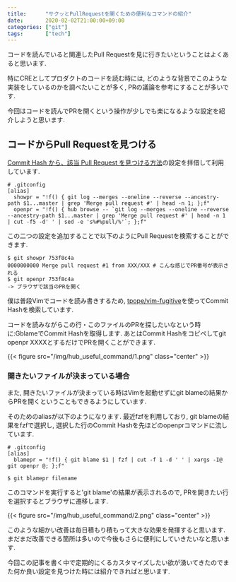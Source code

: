 ```yaml
---
title:      "サクッとPullRequestを開くための便利なコマンドの紹介"
date:       2020-02-02T21:00:00+09:00
categories: ["git"]
tags:       ["tech"]
---
```


コードを読んでいると関連したPull Requestを見に行きたいということはよくあると思います.

特にCREとしてプロダクトのコードを読む時には, どのような背景でこのような実装をしているのかを調べたいことが多く, PRの議論を参考にすることが多いです.

今回はコードを読んでPRを開くという操作が少しでも楽になるような設定を紹介しようと思います.

## コードからPull Requestを見つける

[Commit Hash から、該当 Pull Request を見つける方法](https://qiita.com/awakia/items/f14dc6310e469964a8f7)の設定を拝借して利用しています.

```
# .gitconfig
[alias]
  showpr = "!f() { git log --merges --oneline --reverse --ancestry-path $1...master | grep 'Merge pull request #' | head -n 1; };f"
  openpr = "!f() { hub browse -- `git log --merges --oneline --reverse --ancestry-path $1...master | grep 'Merge pull request #' | head -n 1 | cut -f5 -d' ' | sed -e 's%#%pull/%'`; };f"
```

この二つの設定を追加することで以下のようにPull Requestを検索することができます.

```
$ git showpr 753f8c4a
0000000000 Merge pull request #1 from XXX/XXX # こんな感じでPR番号が表示される
$ git openpr 753f8c4a
-> ブラウザで該当のPRを開く
```

僕は普段Vimでコードを読み書きするため, [tpope/vim-fugitive](https://github.com/tpope/vim-fugitive)を使ってCommit Hashを検索しています.

コードを読みながらこの行・このファイルのPRを探したいなという時に:GblameでCommit Hashを取得します.
あとはCommit Hashをコピペしてgit openpr XXXXとするだけでPRを開くことができます.

{{< figure src="/img/hub_useful_command/1.png" class="center" >}}

### 開きたいファイルが決まっている場合

また, 開きたいファイルが決まっている時はVimを起動せずにgit blameの結果からPRを開くということもできるようにしています.

そのためのaliasが以下のようになります.
最近fzfを利用しており, git blameの結果をfzfで選択し, 選択した行のCommit Hashを先ほどのopenprコマンドに流しています.

```
# .gitconfig
[alias]
  blamepr = "!f() { git blame $1 | fzf | cut -f 1 -d ' ' | xargs -I@ git openpr @; };f"
```

```
$ git blamepr filename
```

このコマンドを実行すると'git blame'の結果が表示されるので, PRを開きたい行を選択するとブラウザに遷移します.

{{< figure src="/img/hub_useful_command/2.png" class="center" >}}

このような細かい改善は毎日積もり積もって大きな効果を発揮すると思います.
まだまだ改善できる箇所は多いので今後もさらに便利にしていきたいなと思います.

今回この記事を書く中で定期的にくるカスタマイズしたい欲が湧いてきたのでまた何か良い設定を見つけた時には紹介できればと思います.
